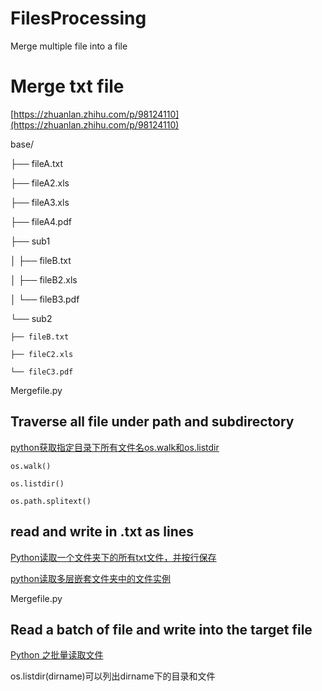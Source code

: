 # FilesProcessing
Merge multiple file into a file


# Merge txt file

[https://zhuanlan.zhihu.com/p/98124110](https://zhuanlan.zhihu.com/p/98124110)


base/

├── fileA.txt

├── fileA2.xls

├── fileA3.xls

├── fileA4.pdf

├── sub1

│   ├── fileB.txt

│   ├── fileB2.xls

│   └── fileB3.pdf

└── sub2

    ├── fileB.txt
    
    ├── fileC2.xls
    
    └── fileC3.pdf


Mergefile.py


## Traverse all file under path and subdirectory
[python获取指定目录下所有文件名os.walk和os.listdir](https://www.cnblogs.com/cloud-ken/p/10017093.html)

    os.walk()
    
    os.listdir()
    
    os.path.splitext()
    
## read and write in .txt as lines

[Python读取一个文件夹下的所有txt文件，并按行保存](https://blog.csdn.net/suyunzzz/article/details/104727729)

[python读取多层嵌套文件夹中的文件实例](https://cloud.tencent.com/developer/article/1742319)

Mergefile.py

## Read a batch of file and write into the target file

[Python 之批量读取文件](https://blog.csdn.net/kanon122500000/article/details/57111153?utm_medium=distribute.pc_relevant.none-task-blog-2%7Edefault%7ECTRLIST%7Edefault-1.no_search_link&depth_1-utm_source=distribute.pc_relevant.none-task-blog-2%7Edefault%7ECTRLIST%7Edefault-1.no_search_link)

os.listdir(dirname)可以列出dirname下的目录和文件

